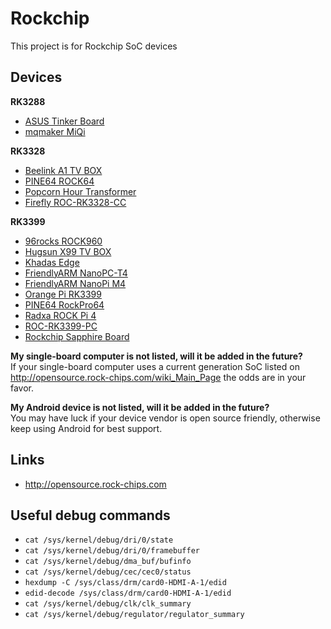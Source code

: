 # Rockchip

This project is for Rockchip SoC devices

## Devices

**RK3288**
* [ASUS Tinker Board](devices/RK3288)
* [mqmaker MiQi](devices/RK3288)

**RK3328**
* [Beelink A1 TV BOX](devices/RK3328)
* [PINE64 ROCK64](devices/RK3328)
* [Popcorn Hour Transformer](devices/RK3328)
* [Firefly ROC-RK3328-CC](devices/RK3328)

**RK3399**
* [96rocks ROCK960](devices/RK3399)
* [Hugsun X99 TV BOX](devices/RK3399)
* [Khadas Edge](devices/RK3399)
* [FriendlyARM NanoPC-T4](devices/RK3399)
* [FriendlyARM NanoPi M4](devices/RK3399)
* [Orange Pi RK3399](devices/RK3399)
* [PINE64 RockPro64](devices/RK3399)
* [Radxa ROCK Pi 4](devices/RK3399)
* [ROC-RK3399-PC](devices/RK3399)
* [Rockchip Sapphire Board](devices/RK3399)

**My single-board computer is not listed, will it be added in the future?**<br />
If your single-board computer uses a current generation SoC listed on http://opensource.rock-chips.com/wiki_Main_Page the odds are in your favor.

**My Android device is not listed, will it be added in the future?**<br />
You may have luck if your device vendor is open source friendly, otherwise keep using Android for best support.

## Links

* http://opensource.rock-chips.com

## Useful debug commands

* `cat /sys/kernel/debug/dri/0/state`
* `cat /sys/kernel/debug/dri/0/framebuffer`
* `cat /sys/kernel/debug/dma_buf/bufinfo`
* `cat /sys/kernel/debug/cec/cec0/status`
* `hexdump -C /sys/class/drm/card0-HDMI-A-1/edid`
* `edid-decode /sys/class/drm/card0-HDMI-A-1/edid`
* `cat /sys/kernel/debug/clk/clk_summary`
* `cat /sys/kernel/debug/regulator/regulator_summary`
